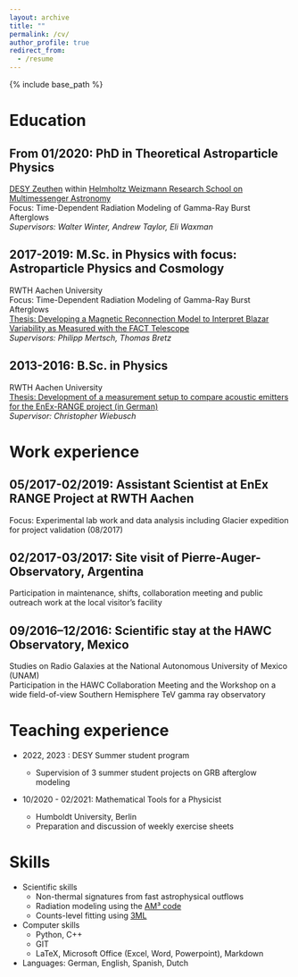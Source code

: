 ```yaml
---
layout: archive
title: ""
permalink: /cv/
author_profile: true
redirect_from:
  - /resume
---
```


{% include base_path %}

# Education

## **From 01/2020: PhD in Theoretical Astroparticle Physics**

[DESY Zeuthen](https://astroparticle-physics.desy.de/about_us/group_members/theory/index_eng.html) within [Helmholtz Weizmann Research School on Multimessenger Astronomy](https://www.multimessenger-school.de/) <br>
Focus: Time-Dependent Radiation Modeling of Gamma-Ray Burst Afterglows<br>
*Supervisors: Walter Winter, Andrew Taylor, Eli Waxman*


## 2017-2019: M.Sc. in Physics with focus: Astroparticle Physics and Cosmology

RWTH Aachen University<br>
Focus: Time-Dependent Radiation Modeling of Gamma-Ray Burst Afterglows<br>
[Thesis: Developing a Magnetic Reconnection Model to Interpret Blazar Variability as Measured with the FACT Telescope](https://maklinger.github.io/files/theses/MasterThesis_MarcKlinger.pdf)<br>
*Supervisors: Philipp Mertsch, Thomas Bretz*


## 2013-2016: B.Sc. in Physics 

RWTH Aachen University<br>
[Thesis: Development of a measurement setup to compare acoustic emitters for the EnEx-RANGE project (in German)](https://maklinger.github.io/files/theses/Bachelor_EnEx_Klinger_Marc_2016_compressed.pdf)<br>
*Supervisor: Christopher Wiebusch*


# Work experience

## 05/2017-02/2019: Assistant Scientist at EnEx RANGE Project at RWTH Aachen 

Focus: Experimental lab work and data analysis including Glacier expedition for project validation (08/2017)


## 02/2017-03/2017: Site visit of Pierre-Auger-Observatory, Argentina

Participation in maintenance, shifts, collaboration meeting and public outreach work at the local visitor’s facility


## 09/2016–12/2016: Scientific stay at the HAWC Observatory, Mexico

Studies on Radio Galaxies at the National Autonomous University of Mexico (UNAM)<br>
Participation in the HAWC Collaboration Meeting and the Workshop on a wide field-of-view Southern Hemisphere TeV gamma ray observatory

# Teaching experience

* 2022, 2023 : DESY Summer student program
  * Supervision of 3 summer student projects on GRB afterglow modeling

* 10/2020 - 02/2021: Mathematical Tools for a Physicist 
  * Humboldt University, Berlin
  * Preparation and discussion of weekly exercise sheets


# Skills

* Scientific skills
  * Non-thermal signatures from fast astrophysical outflows
  * Radiation modeling using the [AM³ code](https://gitlab.desy.de/am3/am3)
  * Counts-level fitting using [3ML](https://threeml.readthedocs.io/en/stable/index.html)
* Computer skills
  * Python, C++
  * GIT
  * LaTeX, Microsoft Office (Excel, Word, Powerpoint), Markdown
* Languages: German, English, Spanish, Dutch



